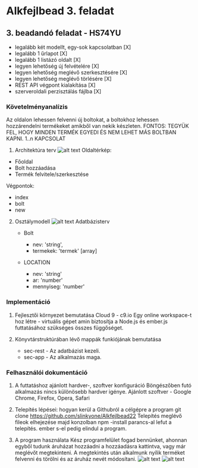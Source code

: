 # Alkfejlbead 3. feladat

## 3. beadandó feladat - HS74YU

- legalább két modellt, egy-sok kapcsolatban [X]
- legalább 1 űrlapot [X]
- legalább 1 listázó oldalt [X]
- legyen lehetőség új felvételére [X]
- legyen lehetőség meglévő szerkesztésére [X]
- legyen lehetőség meglévő törlésére [X]
- REST API végpont kialakítása [X]
- szerveroldali perzisztálás fájlba [X]

### Követelményanalízis
Az oldalon lehessen felvenni új boltokat, a boltokhoz lehessen hozzárendelni termékeket amikből van nekik készleten.
FONTOS: TEGYÜK FEL, HOGY MINDEN TERMÉK EGYEDI ÉS NEM LEHET MÁS BOLTBAN KAPNI. 1..n KAPCSOLAT

1. Architektúra terv
  ![alt text](http://i.imgur.com/KEx01xY.png "oldalterv")
  Oldaltérkép:
  * Főoldal
  * Bolt hozzáadása
  * Termék felvitele/szerkesztése

  Végpontok:
  - index
  - bolt
  - new
 
2. Osztálymodell
  ![alt text](http://i.imgur.com/po3MAeg.png "adatmodell")
  Adatbázisterv
	* Bolt
		- nev: 'string',
		- termekek: 'termek' [array]
		
	* LOCATION
		- nev: 'string'
		- ar: 'number'
		- mennyiseg: 'number'


### Implementáció
1. Fejlesztői környezet bemutatása
	Cloud 9 - c9.io
		Egy online workspace-t hoz létre - virtuális gépet amin biztosítja a Node.js és ember.js futtatásához szükséges összes függőséget.

2. Könyvtárstruktúrában lévő mappák funkiójának bemutatása
	
	* sec-rest - Az adatbázist kezeli.
	* sec-app  - Az alkalmazás maga.

### Felhasználói dokumentáció

1. A futtatáshoz ajánlott hardver-, szoftver konfiguráció
	Böngészőben futó alkalmazás nincs különösebb hardver igénye.
	Ajánlott szoftver - Google Chrome, Firefox, Opera, Safari
	
2. Telepítés lépései: hogyan kerül a Githubról a célgépre a program
	git clone https://github.com/slinkyone/Alkfejlbead22
	Telepítés meglévő fileok elhejezése majd konzolban npm -install parancs-al lefut a telepítés. ember s-el pedig elindul a program.

3. A program használata
  Kész programfelület fogad bennünket, ahonnan egyből tudunk áruházat hozzáadni a hozzáadásra kattintva, vagy már meglévőt megtekinteni.
  A megtekintés után alkalmunk nyílik terméket felvenni és törölni és az áruház nevét módosítani.
	![alt text](http://i.imgur.com/vEt7cCr.png "Listázás")
	![alt text](http://i.imgur.com/MapTfeA.png "Szerkesztés")

